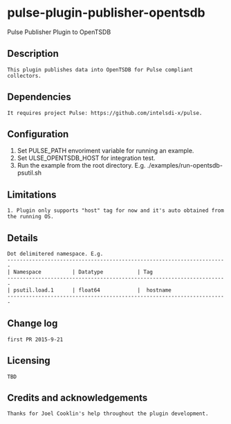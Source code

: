 <!--
http://www.apache.org/licenses/LICENSE-2.0.txt


Copyright 2015 Intel Coporation

Licensed under the Apache License, Version 2.0 (the "License");
you may not use this file except in compliance with the License.
You may obtain a copy of the License at

    http://www.apache.org/licenses/LICENSE-2.0

Unless required by applicable law or agreed to in writing, software
distributed under the License is distributed on an "AS IS" BASIS,
WITHOUT WARRANTIES OR CONDITIONS OF ANY KIND, either express or implied.
See the License for the specific language governing permissions and
limitations under the License.
-->

# pulse-plugin-publisher-opentsdb
Pulse Publisher Plugin to OpenTSDB

## Description
	This plugin publishes data into OpenTSDB for Pulse compliant collectors.

## Dependencies
	It requires project Pulse: https://github.com/intelsdi-x/pulse.

## Configuration
1. Set PULSE_PATH envoriment variable for running an example.
2. Set ULSE_OPENTSDB_HOST for integration test.
3. Run the example from the root directory. E.g. ./examples/run-opentsdb-psutil.sh <instance-name>

## Limitations
	1. Plugin only supports "host" tag for now and it's auto obtained from the running OS.

## Details
    Dot delimitered namespace. E.g.
	-----------------------------------------------------------------------
	| Namespace          | Datatype           | Tag
	-----------------------------------------------------------------------
	| psutil.load.1      | float64            |  hostname
	-----------------------------------------------------------------------

## Change log
	first PR 2015-9-21

## Licensing
	TBD

## Credits and acknowledgements

	Thanks for Joel Cooklin's help throughout the plugin development.






